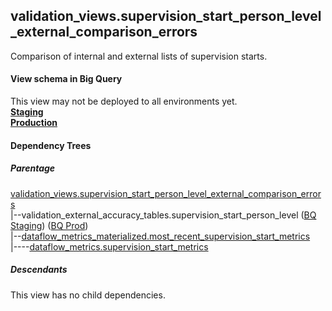 ## validation_views.supervision_start_person_level_external_comparison_errors

Comparison of internal and external lists of supervision starts.


#### View schema in Big Query
This view may not be deployed to all environments yet.<br/>
[**Staging**](https://console.cloud.google.com/bigquery?pli=1&p=recidiviz-staging&page=table&project=recidiviz-staging&d=validation_views&t=supervision_start_person_level_external_comparison_errors)
<br/>
[**Production**](https://console.cloud.google.com/bigquery?pli=1&p=recidiviz-123&page=table&project=recidiviz-123&d=validation_views&t=supervision_start_person_level_external_comparison_errors)
<br/>

#### Dependency Trees

##### Parentage
[validation_views.supervision_start_person_level_external_comparison_errors](../validation_views/supervision_start_person_level_external_comparison_errors.md) <br/>
|--validation_external_accuracy_tables.supervision_start_person_level ([BQ Staging](https://console.cloud.google.com/bigquery?pli=1&p=recidiviz-staging&page=table&project=recidiviz-staging&d=validation_external_accuracy_tables&t=supervision_start_person_level)) ([BQ Prod](https://console.cloud.google.com/bigquery?pli=1&p=recidiviz-123&page=table&project=recidiviz-123&d=validation_external_accuracy_tables&t=supervision_start_person_level)) <br/>
|--[dataflow_metrics_materialized.most_recent_supervision_start_metrics](../dataflow_metrics_materialized/most_recent_supervision_start_metrics.md) <br/>
|----[dataflow_metrics.supervision_start_metrics](../../metrics/supervision/supervision_start_metrics.md) <br/>


##### Descendants
This view has no child dependencies.
